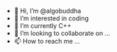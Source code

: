 - 👋 Hi, I’m @algobuddha
- 👀 I’m interested in coding 
- 🌱 I’m currently C++
- 💞️ I’m looking to collaborate on ...
- 📫 How to reach me ...

<!---
algobuddha/algobuddha is a ✨ special ✨ repository because its `README.md` (this file) appears on your GitHub profile.
You can click the Preview link to take a look at your changes.
--->
